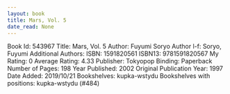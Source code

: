 ```yaml
---
layout: book
title: Mars, Vol. 5
date_read: None
---
```


Book Id: 543967
Title: Mars, Vol. 5
Author: Fuyumi Soryo
Author l-f: Soryo, Fuyumi
Additional Authors: 
ISBN: 1591820561
ISBN13: 9781591820567
My Rating: 0
Average Rating: 4.33
Publisher: Tokyopop
Binding: Paperback
Number of Pages: 198
Year Published: 2002
Original Publication Year: 1997
Date Added: 2019/10/21
Bookshelves: kupka-wstydu
Bookshelves with positions: kupka-wstydu (#484)

